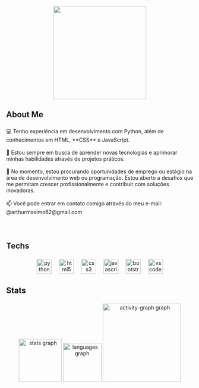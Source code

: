 <div align="center">
  <img height="250" src="https://giffiles.alphacoders.com/215/215982.gif"  />
</div>

###

<h2 align="left">About Me</h2>

###

<p align="left">💻 Tenho experiência em desenvolvimento com Python, além de conhecimentos em HTML, **CSS** e JavaScript.<br><br>🚀 Estou sempre em busca de aprender novas tecnologias e aprimorar minhas habilidades através de projetos práticos.<br><br>🎯 No momento, estou procurando oportunidades de emprego ou estágio na área de desenvolvimento web ou programação. Estou aberto a desafios que me permitam crescer profissionalmente e contribuir com soluções inovadoras.<br><br>📫 Você pode entrar em contato comigo através do meu e-mail: @arthurmaximo62@gmail.com</p>

###

<br clear="both">

<h2 align="left">Techs</h2>

###

<div align="center">
  <img src="https://skillicons.dev/icons?i=py" height="40" alt="python logo"  />
  <img width="12" />
  <img src="https://skillicons.dev/icons?i=html" height="40" alt="html5 logo"  />
  <img width="12" />
  <img src="https://skillicons.dev/icons?i=css" height="40" alt="css3 logo"  />
  <img width="12" />
  <img src="https://skillicons.dev/icons?i=js" height="40" alt="javascript logo"  />
  <img width="12" />
  <img src="https://cdn.jsdelivr.net/gh/devicons/devicon/icons/bootstrap/bootstrap-original.svg" height="40" alt="bootstrap logo"  />
  <img width="12" />
  <img src="https://skillicons.dev/icons?i=vscode" height="40" alt="vscode logo"  />
</div>

###

<h2 align="left">Stats</h2>

###

<div align="center">
  <img src="https://github-readme-stats.vercel.app/api?username=tutumax&hide_title=false&hide_rank=false&show_icons=true&include_all_commits=true&count_private=true&disable_animations=false&theme=tokyonight&locale=en&hide_border=false&order=1" height="115" alt="stats graph"  />
  <img src="https://github-readme-stats.vercel.app/api/top-langs?username=tutumax&locale=en&hide_title=false&layout=compact&card_width=320&langs_count=10&theme=tokyonight&hide_border=false&order=2" height="104" alt="languages graph"  />
  <img src="https://github-readme-activity-graph.vercel.app/graph?username=tutumax&radius=12&theme=tokyo-night&area=true&order=5&hide_border=true" height="210" alt="activity-graph graph"  />
</div>

###

<!--
**tutumax/tutumax** is a ✨ _special_ ✨ repository because its `README.md` (this file) appears on your GitHub profile.

Here are some ideas to get you started:

- 🔭 I’m currently working on ...
- 🌱 I’m currently learning ...
- 👯 I’m looking to collaborate on ...
- 🤔 I’m looking for help with ...
- 💬 Ask me about ...
- 📫 How to reach me: ...
- 😄 Pronouns: ...
- ⚡ Fun fact: ...
-->
